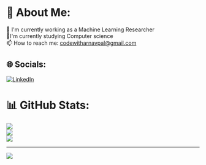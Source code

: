 # 💫 About Me:
🔭 I'm currently working as a Machine Learning Researcher<br>🌱I'm currently studying Computer science <br>📫 How to reach me: codewitharnavpal@gmail.com


## 🌐 Socials:
[![LinkedIn](https://img.shields.io/badge/LinkedIn-%230077B5.svg?logo=linkedin&logoColor=white)](https://linkedin.com/in/https://www.linkedin.com/in/arnav-pal-331218225/) 


# 📊 GitHub Stats:
![](https://github-readme-stats.vercel.app/api?username=m1000t&theme=dark&hide_border=false&include_all_commits=true&count_private=true)<br/>
![](https://nirzak-streak-stats.vercel.app/?user=m1000t&theme=dark&hide_border=false)<br/>
![](https://github-readme-stats.vercel.app/api/top-langs/?username=m1000t&theme=dark&hide_border=false&include_all_commits=true&count_private=true&layout=compact)


---
[![](https://visitcount.itsvg.in/api?id=m1000t&icon=0&color=0)](https://visitcount.itsvg.in)

<!-- Proudly created with GPRM ( https://gprm.itsvg.in ) -->
